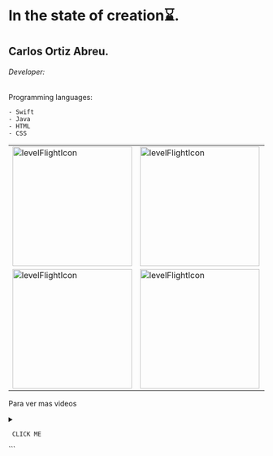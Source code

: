 



# In the state of creation⌛️.


## Carlos Ortiz Abreu.
###### Developer: 
 Programming languages:
```
- Swift 
- Java 
- HTML 
- CSS
```



|  |  ||  |
| --- | --- | --- | --- |
|[<img  width="235,75"  alt="levelFlightIcon" src="https://user-images.githubusercontent.com/62256666/166260356-08c1ae6a-c97b-47ad-a140-2e943f3dbab3.png" >](https://www.youtube.com/watch?v=Bgq44sybguA) | [<img  width="235,75" alt="levelFlightIcon" src="https://user-images.githubusercontent.com/62256666/166235095-cdfd2424-b690-417b-af3e-be5ac6dfd51e.png" >](https://www.youtube.com/watch?v=Bgq44sybguA) |  [<img  width="235,75" alt="levelFlightIcon" src="https://user-images.githubusercontent.com/62256666/165986891-5a54acaa-d189-4dfb-af91-b13d3b96529f.png" >](https://www.youtube.com/watch?v=Bgq44sybguA) | [<img  width="235,75" alt="levelFlightIcon" src="https://user-images.githubusercontent.com/62256666/165986891-5a54acaa-d189-4dfb-af91-b13d3b96529f.png" >](https://www.youtube.com/watch?v=Bgq44sybguA) |
| [<img  width="235,75" alt="levelFlightIcon" src="https://user-images.githubusercontent.com/62256666/165986891-5a54acaa-d189-4dfb-af91-b13d3b96529f.png" >](https://www.youtube.com/watch?v=Bgq44sybguA) | [<img  width="235,75" alt="levelFlightIcon" src="https://user-images.githubusercontent.com/62256666/165986891-5a54acaa-d189-4dfb-af91-b13d3b96529f.png" >](https://www.youtube.com/watch?v=Bgq44sybguA) |  [<img  width="235,75" alt="levelFlightIcon" src="https://user-images.githubusercontent.com/62256666/165986891-5a54acaa-d189-4dfb-af91-b13d3b96529f.png" >](https://www.youtube.com/watch?v=Bgq44sybguA) | [<img  width="235,75" alt="levelFlightIcon" src="https://user-images.githubusercontent.com/62256666/165986891-5a54acaa-d189-4dfb-af91-b13d3b96529f.png" >](https://www.youtube.com/watch?v=Bgq44sybguA) |
<p> Para ver mas videos
</p>
<details>
 <summary> 

  `  CLICK ME  `

 </summary>
 
| Comando | Descripción | Descripción | Descripción |
| --- | --- | --- | --- |
| [<img  width="235,75" alt="levelFlightIcon" src="https://user-images.githubusercontent.com/62256666/165986891-5a54acaa-d189-4dfb-af91-b13d3b96529f.png" >](https://www.youtube.com/watch?v=Bgq44sybguA) | [<img  width="235,75" alt="levelFlightIcon" src="https://user-images.githubusercontent.com/62256666/165986891-5a54acaa-d189-4dfb-af91-b13d3b96529f.png" >](https://www.youtube.com/watch?v=Bgq44sybguA) |  [<img  width="235,75" alt="levelFlightIcon" src="https://user-images.githubusercontent.com/62256666/165986891-5a54acaa-d189-4dfb-af91-b13d3b96529f.png" >](https://www.youtube.com/watch?v=Bgq44sybguA) | [<img  width="235,75" alt="levelFlightIcon" src="https://user-images.githubusercontent.com/62256666/165986891-5a54acaa-d189-4dfb-af91-b13d3b96529f.png" >](https://www.youtube.com/watch?v=Bgq44sybguA) |
| [<img  width="235,75" alt="levelFlightIcon" src="https://user-images.githubusercontent.com/62256666/165986891-5a54acaa-d189-4dfb-af91-b13d3b96529f.png" >](https://www.youtube.com/watch?v=Bgq44sybguA) | [<img  width="235,75" alt="levelFlightIcon" src="https://user-images.githubusercontent.com/62256666/165986891-5a54acaa-d189-4dfb-af91-b13d3b96529f.png" >](https://www.youtube.com/watch?v=Bgq44sybguA) |  [<img  width="235,75" alt="levelFlightIcon" src="https://user-images.githubusercontent.com/62256666/165986891-5a54acaa-d189-4dfb-af91-b13d3b96529f.png" >](https://www.youtube.com/watch?v=Bgq44sybguA) | [<img  width="235,75" alt="levelFlightIcon" src="https://user-images.githubusercontent.com/62256666/165986891-5a54acaa-d189-4dfb-af91-b13d3b96529f.png" >](https://www.youtube.com/watch?v=Bgq44sybguA) |
   

</details> ```













